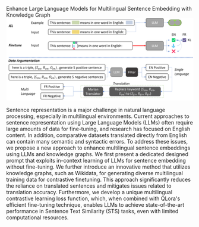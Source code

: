 Enhance Large Language Models for Multilingual Sentence Embedding with Knowledge Graph
![alt text](image.png)

Sentence representation is a major challenge in natural language processing, especially in multilingual environments. Current approaches to sentence representation using Large Language Models (LLMs) often require large amounts of data for fine-tuning, and research has focused on English content. In addition, comparative datasets translated directly from English can contain many semantic and syntactic errors. To address these issues, we propose a new approach to enhance multilingual sentence embeddings using LLMs and knowledge graphs.
We first present a dedicated designed prompt that exploits in-context learning of LLMs for sentence embedding without fine-tuning.
We further introduce an innovative method that utilizes knowledge graphs, such as Wikidata, for generating diverse multilingual training data for contrastive finetuning. This approach significantly reduces the reliance on translated sentences and mitigates issues related to translation accuracy. Furthermore, we develop a unique multilingual contrastive learning loss function, which, when combined with QLora's efficient fine-tuning technique, enables LLMs to achieve state-of-the-art performance in Sentence Text Similarity (STS) tasks, even with limited computational resources.